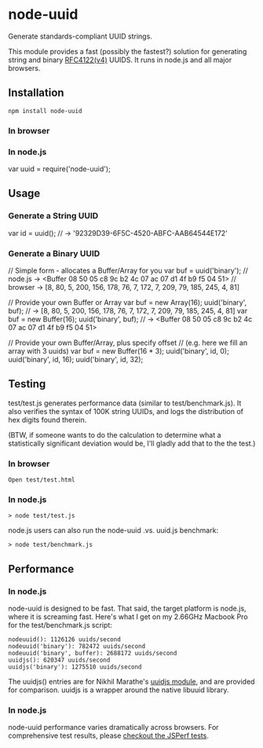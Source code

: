 # node-uuid

Generate standards-compliant UUID strings.

This module provides a fast (possibly the fastest?) solution for generating string and binary [RFC4122(v4)](http://www.ietf.org/rfc/rfc4122.txt) UUIDS.  It runs in node.js and all major browsers.

## Installation

    npm install node-uuid

### In browser

   <script src="uuid.js"></script>

### In node.js

   var uuid = require('node-uuid');

## Usage

### Generate a String UUID

   var id = uuid(); // -> '92329D39-6F5C-4520-ABFC-AAB64544E172'

### Generate a Binary UUID

   // Simple form - allocates a Buffer/Array for you
   var buf = uuid('binary');
   // node.js -> <Buffer 08 50 05 c8 9c b2 4c 07 ac 07 d1 4f b9 f5 04 51>
   // browser -> [8, 80, 5, 200, 156, 178, 76, 7, 172, 7, 209, 79, 185, 245, 4, 81]

   // Provide your own Buffer or Array
   var buf = new Array(16);
   uuid('binary', buf); // -> [8, 80, 5, 200, 156, 178, 76, 7, 172, 7, 209, 79, 185, 245, 4, 81]
   var buf = new Buffer(16);
   uuid('binary', buf); // -> <Buffer 08 50 05 c8 9c b2 4c 07 ac 07 d1 4f b9 f5 04 51>

   // Provide your own Buffer/Array, plus specify offset
   // (e.g. here we fill an array with 3 uuids)
   var buf = new Buffer(16 \* 3);
   uuid('binary', id, 0);
   uuid('binary', id, 16);
   uuid('binary', id, 32);

## Testing

test/test.js generates performance data (similar to test/benchmark.js). It also verifies the syntax of 100K string UUIDs, and logs the distribution of hex digits found therein.

(BTW, if someone wants to do the calculation to determine what a statistically significant deviation would be, I'll gladly add that to the the test.)

### In browser

    Open test/test.html

### In node.js

    > node test/test.js

node.js users can also run the node-uuid .vs. uuid.js benchmark:

    > node test/benchmark.js

## Performance

### In node.js

node-uuid is designed to be fast.  That said, the target platform is node.js, where it is screaming fast.  Here's what I get on my 2.66GHz Macbook Pro for the test/benchmark.js script:

    nodeuuid(): 1126126 uuids/second
    nodeuuid('binary'): 782472 uuids/second
    nodeuuid('binary', buffer): 2688172 uuids/second
    uuidjs(): 620347 uuids/second
    uuidjs('binary'): 1275510 uuids/second

The uuidjs() entries are for Nikhil Marathe's [uuidjs module](https://bitbucket.org/nikhilm/uuidjs), and are provided for comparison.  uuidjs is a wrapper around the native libuuid library.

### In node.js

node-uuid performance varies dramatically across browsers.  For comprehensive test results, please [checkout the JSPerf tests](http://jsperf.com/node-uuid-performance).
